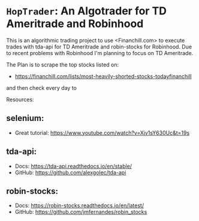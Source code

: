 ``HopTrader``: An Algotrader for TD Ameritrade and Robinhood
========================================
This is an algorithmic trading project to use <Financhill.com> to execute trades with tda-api for TD   Ameritrade and robin-stocks for Robinhood. Due to recent problems with Robinhood I'm planning to focus on TD Ameritrade.

The Plan is to scrape the top stocks listed on:
* https://financhill.com/lists/most-heavily-shorted-stocks-todayfinanchill

and then check every day to



Resources:

selenium:
--------------------------------------
* Great tutorial: <https://www.youtube.com/watch?v=Xjv1sY630Uc&t=19s>

tda-api:
--------------------------------------    
* Docs: <https://tda-api.readthedocs.io/en/stable/>
* GitHub: <https://github.com/alexgolec/tda-api>

robin-stocks:
-----------------------------------------------
* Docs: <https://robin-stocks.readthedocs.io/en/latest/>
* GitHub: <https://github.com/jmfernandes/robin_stocks>
